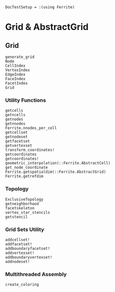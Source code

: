 ```@meta
DocTestSetup = :(using Ferrite)
```

# Grid & AbstractGrid

## Grid

```@docs
generate_grid
Node
CellIndex
VertexIndex
EdgeIndex
FaceIndex
FacetIndex
Grid
```

### Utility Functions

```@docs
getcells
getncells
getnodes
getnnodes
Ferrite.nnodes_per_cell
getcellset
getnodeset
getfacetset
getvertexset
transform_coordinates!
getcoordinates
getcoordinates!
geometric_interpolation(::Ferrite.AbstractCell)
get_node_coordinate
Ferrite.getspatialdim(::Ferrite.AbstractGrid)
Ferrite.getrefdim
```

### Topology

```@docs
ExclusiveTopology
getneighborhood
facetskeleton
vertex_star_stencils
getstencil
```

### Grid Sets Utility

```@docs
addcellset!
addfacetset!
addboundaryfacetset!
addvertexset!
addboundaryvertexset!
addnodeset!
```

### Multithreaded Assembly
```@docs
create_coloring
```
